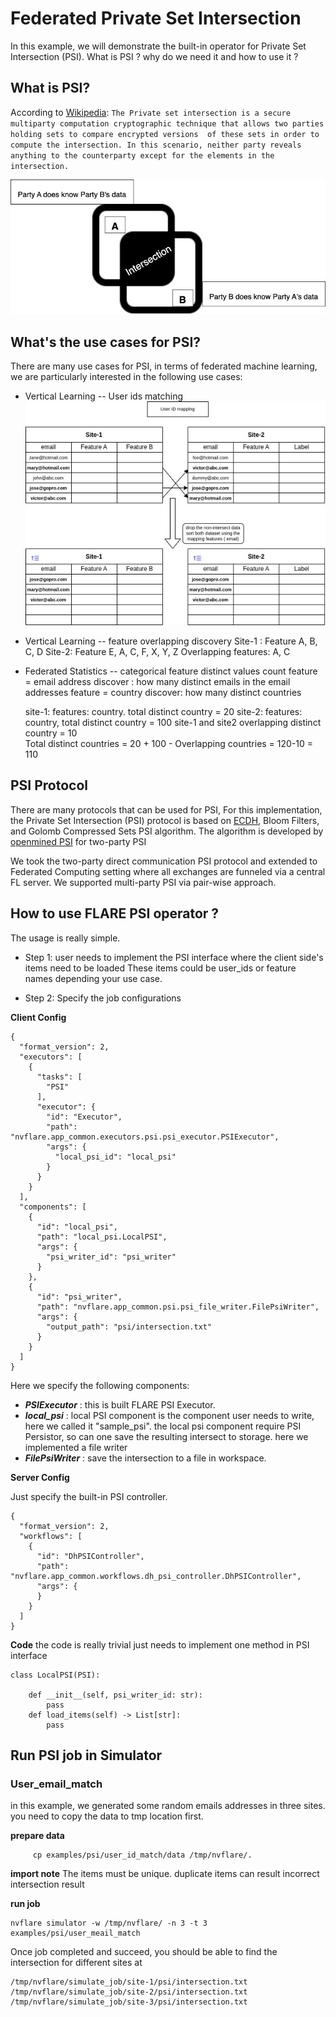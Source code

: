 # Federated Private Set Intersection

In this example, we will demonstrate the built-in operator for Private Set Intersection (PSI).
What is PSI ? why do we need it and how to use it ?  

## What is PSI?

According to [Wikipedia](https://en.wikipedia.org/wiki/Private_set_intersection): ```The Private set intersection is a
secure multiparty computation cryptographic technique that allows two parties holding sets to compare encrypted versions 
of these sets in order to compute the intersection. In this scenario, neither party reveals anything to the counterparty
except for the elements in the intersection.```

![psi.png](psi.png)

## What's the use cases for PSI?

There are many use cases for PSI, in terms of federated machine learning, we are particularly interested in the 
following use cases:
* Vertical Learning -- User ids matching
  ![user_id_match.png](user_id_intersect.png)

* Vertical Learning -- feature overlapping discovery
  Site-1 : Feature A, B, C, D
  Site-2: Feature E, A, C, F, X, Y, Z
  Overlapping features: A, C

* Federated Statistics -- categorical feature distinct values count
  feature = email address
  discover :  how many distinct emails in the email addresses
  feature = country
  discover: how many distinct countries

  site-1:   features: country.  total distinct country = 20
  site-2:   features: country,  total distinct country = 100
  site-1 and site2 overlapping distinct country = 10  
  Total distinct countries = 20 + 100 - Overlapping countries  = 120-10 = 110

## PSI Protocol

There are many protocols that can be used for PSI, For this implementation, the Private Set Intersection (PSI) protocol is based on [ECDH](https://en.wikipedia.org/wiki/Elliptic-curve_Diffie%E2%80%93Hellman),
Bloom Filters, and Golomb Compressed Sets PSI algorithm. The algorithm is developed by [openmined PSI](https://github.com/OpenMined/PSI)
for two-party PSI

We took the two-party direct communication PSI protocol and extended to Federated Computing setting where all exchanges are
funneled via a central FL server. We supported multi-party PSI via pair-wise approach.

## How to use FLARE PSI operator ? 

The usage is really simple. 

* Step 1: user needs to implement the PSI interface where the client side's items need to be loaded
These items could be user_ids or feature names depending your use case. 

* Step 2: Specify the job configurations

**Client Config**
```
{
  "format_version": 2,
  "executors": [
    {
      "tasks": [
        "PSI"
      ],
      "executor": {
        "id": "Executor",
        "path": "nvflare.app_common.executors.psi.psi_executor.PSIExecutor",
        "args": {
          "local_psi_id": "local_psi"
        }
      }
    }
  ],
  "components": [
    {
      "id": "local_psi",
      "path": "local_psi.LocalPSI",
      "args": {
        "psi_writer_id": "psi_writer"
      }
    },
    {
      "id": "psi_writer",
      "path": "nvflare.app_common.psi.psi_file_writer.FilePsiWriter",
      "args": {
        "output_path": "psi/intersection.txt"
      }
    }
  ]
}

```
Here we specify the following components:

* **_PSIExecutor_** : this is built FLARE PSI Executor. 
* **_local_psi_** : local PSI component is the component user needs to write, here we called it "sample_psi". 
the local psi component require PSI Persistor, so can one save the resulting intersect to storage. here we implemented
a file writer
* **_FilePsiWriter_** : save the intersection to a file in workspace.  

**Server Config**

Just specify the built-in PSI controller. 
```
{
  "format_version": 2,
  "workflows": [
    {
      "id": "DhPSIController",
      "path": "nvflare.app_common.workflows.dh_psi_controller.DhPSIController",
      "args": {
      }
    }
  ]
}

```
**Code**
 the code is really trivial just needs to implement one method in PSI interface

```
class LocalPSI(PSI):

    def __init__(self, psi_writer_id: str):
        pass
    def load_items(self) -> List[str]:
        pass

```

## Run PSI job in Simulator

### User_email_match 
   in this example, we generated some random emails addresses in three sites. 
   you need to copy the data to tmp location first. 

**prepare data**
```
     cp examples/psi/user_id_match/data /tmp/nvflare/.
```   
**import note**
   The items must be unique. duplicate items can result incorrect intersection result

**run job** 
```
nvflare simulator -w /tmp/nvflare/ -n 3 -t 3 examples/psi/user_meail_match  
```
Once job completed and succeed, you should be able to find the intersection for different sites at

```
/tmp/nvflare/simulate_job/site-1/psi/intersection.txt 
/tmp/nvflare/simulate_job/site-2/psi/intersection.txt 
/tmp/nvflare/simulate_job/site-3/psi/intersection.txt  
```